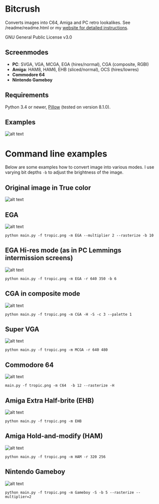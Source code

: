 # Bitcrush
Converts images into C64, Amiga and PC retro lookalikes. See /readme/readme.html or my [website for detailed instructions](http://www.mv.helsinki.fi/home/asahala/bitcrush/).

GNU General Public License v3.0

## Screenmodes
* **PC**: SVGA, VGA, MCGA, EGA (hires/normal), CGA (composite, RGBI)
* **Amiga**: HAM8, HAM6, EHB (sliced/normal), OCS (hires/lowres)
* **Commodore 64** 
* **Nintendo Gameboy**

## Requirements
Python 3.4 or newer, [Pillow](https://pypi.org/project/Pillow/) (tested on version 8.1.0).

## Examples
![alt text](http://www.mv.helsinki.fi/home/asahala/bitcrush/ex_raster_large.png)

# Command line examples

Below are some examples how to convert image into various modes. I use varying bit depths `-b`
to adjust the brightness of the image.

## Original image in True color
![alt text](http://www.mv.helsinki.fi/home/asahala/bitcrush/tropic.png)

## EGA
![alt text](http://www.mv.helsinki.fi/home/asahala/bitcrush/tropic-ega.png)

`python main.py -f tropic.png -m EGA --multiplier 2 --rasterize -b 10`

## EGA Hi-res mode (as in PC Lemmings intermission screens)
![alt text](http://www.mv.helsinki.fi/home/asahala/bitcrush/tropic-egahi.png)

`python main.py -f tropic.png -m EGA -r 640 350 -b 6`

## CGA in composite mode
![alt text](http://www.mv.helsinki.fi/home/asahala/bitcrush/tropic-cga.png)

`python main.py -f tropic.png -m CGA -H -S -c 3 --palette 1`

## Super VGA
![alt text](http://www.mv.helsinki.fi/home/asahala/bitcrush/tropic-svga.png)

`python main.py -f tropic.png -m MCGA -r 640 480`

## Commodore 64
![alt text](http://www.mv.helsinki.fi/home/asahala/bitcrush/tropic-c64.png)

`main.py -f tropic.png -m C64  -b 12 --rasterize -H`

## Amiga Extra Half-brite (EHB)
![alt text](http://www.mv.helsinki.fi/home/asahala/bitcrush/tropic-ehb.png)

`python main.py -f tropic.png -m EHB`

## Amiga Hold-and-modify (HAM)
![alt text](http://www.mv.helsinki.fi/home/asahala/bitcrush/tropic-ham.png)

`python main.py -f tropic.png -m HAM -r 320 256`

## Nintendo Gameboy
![alt text](http://www.mv.helsinki.fi/home/asahala/bitcrush/tropic-gameboy.png)

`python main.py -f tropic.png -m Gameboy -S -b 5 --rasterize --multiplier=2`
